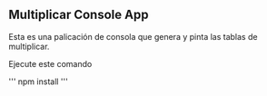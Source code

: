 ## Multiplicar Console App

Esta es una palicación de consola que genera y 
pinta las tablas de multiplicar.

Ejecute este comando

'''
npm install
'''